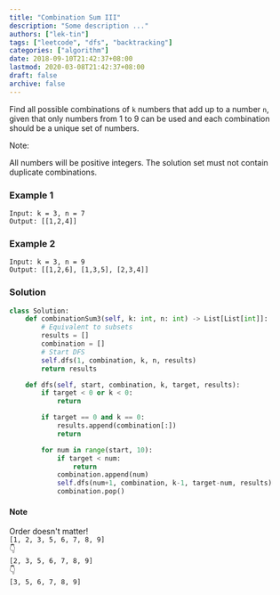 ```yaml
---
title: "Combination Sum III"
description: "Some description ..."
authors: ["lek-tin"]
tags: ["leetcode", "dfs", "backtracking"]
categories: ["algorithm"]
date: 2018-09-10T21:42:37+08:00
lastmod: 2020-03-08T21:42:37+08:00
draft: false
archive: false
---
```

Find all possible combinations of `k` numbers that add up to a number `n`, given that only numbers from 1 to 9 can be used and each combination should be a unique set of numbers.

Note:

All numbers will be positive integers.
The solution set must not contain duplicate combinations.
### Example 1

```
Input: k = 3, n = 7
Output: [[1,2,4]]
```

### Example 2

```
Input: k = 3, n = 9
Output: [[1,2,6], [1,3,5], [2,3,4]]
```


### Solution

```python
class Solution:
    def combinationSum3(self, k: int, n: int) -> List[List[int]]:
        # Equivalent to subsets
        results = []
        combination = []
        # Start DFS
        self.dfs(1, combination, k, n, results)
        return results

    def dfs(self, start, combination, k, target, results):
        if target < 0 or k < 0:
            return

        if target == 0 and k == 0:
            results.append(combination[:])
            return

        for num in range(start, 10):
            if target < num:
                return
            combination.append(num)
            self.dfs(num+1, combination, k-1, target-num, results)
            combination.pop()
```

#### Note

Order doesn't matter!  
`[1, 2, 3, 5, 6, 7, 8, 9]`  
 👇  
`[2, 3, 5, 6, 7, 8, 9]`  
 👇  
`[3, 5, 6, 7, 8, 9]`  
